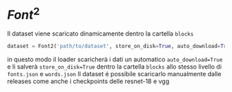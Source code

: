 # $Font^2$

Il dataset viene scaricato dinamicamente dentro la cartella `blocks` 
```python
dataset = Font2('path/to/dataset', store_on_disk=True, auto_download=True)
```
in questo modo il loader scaricherà i dati un automatico `auto_download=True` e li salverà `store_on_disk=True` dentro la cartella `blocks` allo stesso livello di `fonts.json` e `words.json`
Il dataset é possibile scaricarlo manualmente dalle releases come anche i checkpoints delle resnet-18 e vgg 
